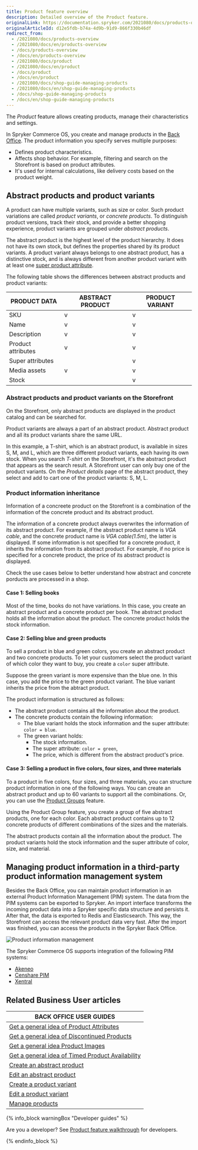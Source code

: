 ```yaml
---
title: Product feature overview
description: Detailed overview of the Product feature.
originalLink: https://documentation.spryker.com/2021080/docs/products-overview
originalArticleId: d12e5fdb-b74a-4d9b-91d9-866f330b46df
redirect_from:
  - /2021080/docs/products-overview
  - /2021080/docs/en/products-overview
  - /docs/products-overview
  - /docs/en/products-overview
  - /2021080/docs/product
  - /2021080/docs/en/product
  - /docs/product
  - /docs/en/product
  - /2021080/docs/shop-guide-managing-products
  - /2021080/docs/en/shop-guide-managing-products
  - /docs/shop-guide-managing-products
  - /docs/en/shop-guide-managing-products
---
```


The *Product* feature allows creating products, manage their characteristics and settings.

In Spryker Commerce OS, you create and manage products in the [Back Office](/docs/scos/user/features/{{page.version}}/spryker-core-back-office-feature-overview/spryker-core-back-office-feature-overview.html). The product information you specify serves multiple purposes:

* Defines product characteristics.
* Affects shop behavior. For example, filtering and search on the Storefront is based on product attributes.
* It's used for internal calculations, like delivery costs based on the product weight.


## Abstract products and product variants

A product can have multiple variants, such as size or color. Such product variations are called *product variants*, or *concrete products*. To distinguish product versions, track their stock, and provide a better shopping experience, product variants are grouped under *abstract products*.

The abstract product is the highest level of the product hierarchy. It does not have its own stock, but defines the properties shared by its product variants. A product variant always belongs to one abstract product, has a distinctive stock, and is always different from another product variant with at least one [super product attribute](#super-product-attributes).

The following table shows the differences between abstract products and product variants:

| PRODUCT DATA | ABSTRACT PRODUCT | PRODUCT VARIANT |
| --- | --- | --- |
| SKU | v | v |
| Name | v | v |
| Description | v | v |
| Product attributes | v | v |
| Super attributes |  | v |
| Media assets | v | v |
| Stock |  | v |

### Abstract products and product variants on the Storefront

On the Storefront, only abstract products are displayed in the product catalog and can be searched for.

Product variants are always a part of an abstract product. Abstract product and all its product variants share the same URL.

In this example, a T-shirt, which is an abstract product, is available in sizes S, M, and L, which are three different product variants, each having its own stock. When you search *T-shirt* on the Storefront, it's the abstract product that appears as the search result. A Storefront user can only buy one of the product variants. On the *Product details* page of the abstract product, they select and add to cart one of the product variants: S, M, L.


### Product information inheritance

Information of a concreete product on the Storefront is a combination of the information of the concrete product and its abstract  product.  

The information of a concrete product always overwrites the information of its abstract product. For example, if the abstract product name is *VGA cable*, and the concrete product name is *VGA cable(1.5m)*, the latter is displayed.
If some information is not specified for a concrete product, it inherits the information from its abstract product. For example, if no price is specified for a concrete product, the price of its abstract product is displayed.

Check the use cases below to better understand how abstract and concrete porducts are processed in a shop.

#### Case 1: Selling books

Most of the time, books do not have variations. In this case, you create an abstract product and a concrete product per book. The abstract product holds all the information about the product. The concrete product holds the stock information.

#### Case 2: Selling blue and green products

To sell a product in blue and green colors, you create an abstract product and two concrete products. To let your customers select the product variant of which color they want to buy, you create a `color` super attribute.

Suppose the green variant is more expensive than the blue one. In this case, you add the price to the green product variant. The blue variant inherits the price from the abtract product.

The product information is structured as follows:
* The abstract product contains all the information about the product.
* The concrete products contain the following information:
    * The blue variant holds the stock information and the super attribute: `color = blue`.
    * The green variant holds:
        *  The stock information.
        *  The super attribute: `color = green`,
        *  The price, which is different from the abstract product's price.

#### Case 3: Selling a product in five colors, four sizes, and three materials

To a product in five colors, four sizes, and three materials, you can structure product information in one of the following ways. You can create an abstract product and up to 60 variants to support all the combinations. Or, you can use the [Product Groups](/docs/scos/user/features/{{page.version}}/product-groups-feature-overview.html) feature.

Using the Product Group feature, you create a group of five abstract products, one for each color. Each abstract product  contains up to 12 concrete products of different combinations of the sizes and the materials.

The abstract products contain all the information about the product. The product variants hold the stock information and the super attribute of color, size, and material.


## Managing product information in a third-party product information management system
Besides the Back Office, you can maintain product information in an external Product Information Management (PIM) system. The data from the PIM systems can be exported to Spryker. An import interface transforms the incoming product data into a Spryker specific data structure and persists it. After that, the data is exported to Redis and Elasticsearch. This way, the Storefront can access the relevant product data very fast. After the import was finished, you can access the products in the Spryker Back Office.

![Product information management](https://spryker.s3.eu-central-1.amazonaws.com/docs/Features/Product+Management/Product/product_information_management.png)

The Spryker Commerce OS supports integration of the following PIM systems:

* [Akeneo](/docs/scos/dev/back-end-development/extending-spryker/extending-the-core.html)
* [Censhare PIM](/docs/scos/user/technology-partners/{{page.version}}/product-information-pimerp/censhare-pim.html)
* [Xentral](/docs/scos/user/technology-partners/{{page.version}}/product-information-pimerp/xentral.html)


## Related Business User articles

|BACK OFFICE USER GUIDES|
|---|
| [Get a general idea of Product Attributes](/docs/scos/user/features/{{page.version}}/product-feature-overview/product-attributes-overview.html)  |
| [Get a general idea of Discontinued Products](/docs/scos/user/features/{{page.version}}/product-feature-overview/discontinued-products-overview.html)  |
| [Get a general idea Product Images](/docs/scos/user/features/{{page.version}}/product-feature-overview/product-images-overview.html)  |
| [Get a general idea of Timed Product Availability](/docs/scos/user/features/{{page.version}}/product-feature-overview/timed-product-availability-overview.html)  |
| [Create an abstract product](/docs/scos/user/back-office-user-guides/{{page.version}}/catalog/products/abstract-products/creating-abstract-products-and-product-bundles.html) |
| [Edit an abstract product](/docs/scos/user/back-office-user-guides/{{page.version}}/catalog/products/abstract-products/editing-abstract-products.html) |
| [Create a product variant](/docs/scos/user/back-office-user-guides/{{page.version}}/catalog/products/concrete-products/creating-product-variants.html) |
| [Edit a product variant](/docs/scos/user/back-office-user-guides/{{page.version}}/catalog/products/concrete-products/editing-product-variants.html) |
| [Manage products](/docs/scos/user/back-office-user-guides/{{page.version}}/catalog/products/managing-products/managing-products.html) |

{% info_block warningBox "Developer guides" %}

Are you a developer? See [Product feature walkthrough](/docs/scos/dev/feature-walkthroughs/{{page.version}}/product-feature-walkthrough.html) for developers.

{% endinfo_block %}
